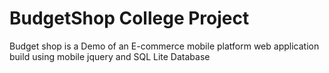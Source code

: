 # BudgetShop College Project
Budget shop is a Demo of an E-commerce mobile platform web application build using mobile jquery and SQL Lite Database
